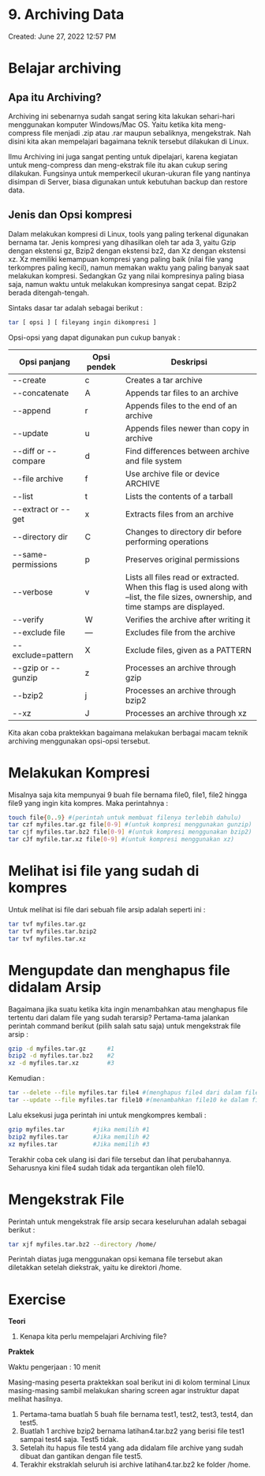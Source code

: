 # 9. Archiving Data

Created: June 27, 2022 12:57 PM

# **Belajar archiving**

## **Apa itu Archiving?**

Archiving ini sebenarnya sudah sangat sering kita lakukan sehari-hari menggunakan komputer Windows/Mac OS. Yaitu ketika kita meng-compress file menjadi .zip atau .rar maupun sebaliknya, mengekstrak. Nah disini kita akan mempelajari bagaimana teknik tersebut dilakukan di Linux.

Ilmu Archiving ini juga sangat penting untuk dipelajari, karena kegiatan untuk meng-compress dan meng-ekstrak file itu akan cukup sering dilakukan. Fungsinya untuk memperkecil ukuran-ukuran file yang nantinya disimpan di Server, biasa digunakan untuk kebutuhan backup dan restore data.

## **Jenis dan Opsi kompresi**

Dalam melakukan kompresi di Linux, tools yang paling terkenal digunakan bernama tar. Jenis kompresi yang dihasilkan oleh tar ada 3, yaitu Gzip dengan ekstensi gz, Bzip2 dengan ekstensi bz2, dan Xz dengan ekstensi xz. Xz memiliki kemampuan kompresi yang paling baik (nilai file yang terkompres paling kecil), namun memakan waktu yang paling banyak saat melakukan kompresi. Sedangkan Gz yang nilai kompresinya paling biasa saja, namun waktu untuk melakukan kompresinya sangat cepat. Bzip2 berada ditengah-tengah.

Sintaks dasar tar adalah sebagai berikut :

```bash
tar [ opsi ] [ fileyang ingin dikompresi ]
```

Opsi-opsi yang dapat digunakan pun cukup banyak :

|Opsi panjang|Opsi pendek     |Deskripsi                                       |
|------------|----------------|------------------------------------------------|
|--create    |c               |Creates a tar archive                           |
|--concatenate|A               |Appends tar files to an archive                 |
|--append    |r               |Appends files to the end of an archive          |
|--update    |u               |Appends files newer than copy in archive        |
|--diff or -- compare|d               |Find differences between archive and file system|
|--file archive|f               |Use archive file or device ARCHIVE              |
|--list      |t               |Lists the contents of a tarball                 |
|--extract or --get|x               |Extracts files from an archive                  |
|--directory dir|C               |Changes to directory dir before performing operations|
|--same-permissions|p               |Preserves original permissions                  |
|--verbose   |v               |Lists all files read or extracted. When this flag is used along with –list, the file sizes, ownership, and time stamps are displayed.|
|--verify    |W               |Verifies the archive after writing it           |
|--exclude file|—               |Excludes file from the archive                  |
|--exclude=pattern|X               |Exclude files, given as a PATTERN               |
|--gzip or --gunzip|z               |Processes an archive through gzip               |
|--bzip2     |j               |Processes an archive through bzip2              |
|--xz        |J               |Processes an archive through xz                 |


Kita akan coba praktekkan bagaimana melakukan berbagai macam teknik archiving menggunakan opsi-opsi tersebut.

# **Melakukan Kompresi**

Misalnya saja kita mempunyai 9 buah file bernama file0, file1, file2 hingga file9 yang ingin kita kompres. Maka perintahnya :

```bash
touch file{0..9} #(perintah untuk membuat filenya terlebih dahulu)
tar czf myfiles.tar.gz file[0-9] #(untuk kompresi menggunakan gunzip)
tar cjf myfiles.tar.bz2 file[0-9] #(untuk kompresi menggunakan bzip2)
tar cJf myfile.tar.xz file[0-9] #(untuk kompresi menggunakan xz)
```

# **Melihat isi file yang sudah di kompres**

Untuk melihat isi file dari sebuah file arsip adalah seperti ini :

```bash
tar tvf myfiles.tar.gz
tar tvf myfiles.tar.bzip2
tar tvf myfiles.tar.xz
```

# **Mengupdate dan menghapus file didalam Arsip**

Bagaimana jika suatu ketika kita ingin menambahkan atau menghapus file tertentu dari dalam file yang sudah terarsip? Pertama-tama jalankan perintah command berikut (pilih salah satu saja) untuk mengekstrak file arsip :

```bash
gzip -d myfiles.tar.gz		#1
bzip2 -d myfiles.tar.bz2	#2
xz -d myfiles.tar.xz 		#3
```

Kemudian :

```bash
tar --delete --file myfiles.tar file4 #(menghapus file4 dari dalam file arsip)
tar --update --file myfiles.tar file10 #(menambahkan file10 ke dalam file arsip)
```

Lalu eksekusi juga perintah ini untuk mengkompres kembali :

```bash
gzip myfiles.tar		#jika memilih #1
bzip2 myfiles.tar		#Jika memilih #2
xz myfiles.tar			#Jika memilih #3
```

Terakhir coba cek ulang isi dari file tersebut dan lihat perubahannya. Seharusnya kini file4 sudah tidak ada tergantikan oleh file10.

# **Mengekstrak File**

Perintah untuk mengekstrak file arsip secara keseluruhan adalah sebagai berikut :

```bash
tar xjf myfiles.tar.bz2 --directory /home/
```

Perintah diatas juga menggunakan opsi kemana file tersebut akan diletakkan setelah diekstrak, yaitu ke direktori /home.

# **Exercise**

**Teori**

1. Kenapa kita perlu mempelajari Archiving file?

**Praktek**

Waktu pengerjaan : 10 menit

Masing-masing peserta praktekkan soal berikut ini di kolom terminal Linux masing-masing sambil melakukan sharing screen agar instruktur dapat melihat hasilnya.

1. Pertama-tama buatlah 5 buah file bernama test1, test2, test3, test4, dan test5.
2. Buatlah 1 archive bzip2 bernama latihan4.tar.bz2 yang berisi file test1 sampai test4 saja. Test5 tidak.
3. Setelah itu hapus file test4 yang ada didalam file archive yang sudah dibuat dan gantikan dengan file test5.
4. Terakhir ekstraklah seluruh isi archive latihan4.tar.bz2 ke folder /home.